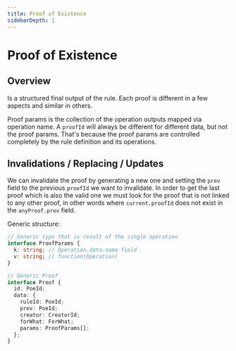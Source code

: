 ```yaml
---
title: Proof of Existence
sidebarDepth: 1
---
```


# Proof of Existence

## Overview

Is a structured final output of the rule. Each proof is different in a few aspects and similar in others.

Proof params is the collection of the operation outputs mapped via operation name. A `proofId` will always be different for different data, but not the proof params. That's because the proof params are controlled completely by the rule definition and its operations.

## Invalidations / Replacing / Updates

We can invalidate the proof by generating a new one and setting the `prev` field to the previous `proofId` we want to invalidate. In order to get the last proof which is also the valid one we must look for the proof that is not linked to any other proof, in other words where `current.proofId` does not exist in the `anyProof.prev` field.

Generic structure:

```ts
// Generic type that is result of the single operation
interface ProofParams {
  k: string; // Operation.data.name field
  v: string; // function(Operation)
}

// Generic Proof
interface Proof {
  id: PoeId;
  data: {
    ruleId: PoeId;
    prev: PoeId;
    creator: CreatorId;
    forWhat: ForWhat;
    params: ProofParams[];
  };
}
```
